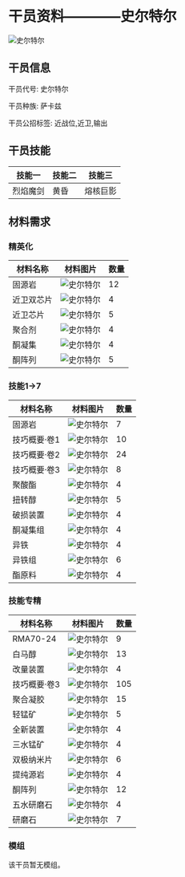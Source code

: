# 干员资料————史尔特尔

![史尔特尔](./oprImages/史尔特尔.png)

## 干员信息

干员代号: 史尔特尔

干员种族: 萨卡兹

干员公招标签: 近战位,近卫,输出

## 干员技能

| 技能一       | 技能二   | 技能三 |
| ------------ | -------- | ------ |
| 烈焰魔剑 | 黄昏 | 熔核巨影 |

## 材料需求

### 精英化

| 材料名称      | 材料图片 | 数量  |
|---------|---------|-----|
| 固源岩 | ![史尔特尔](./matIcons/固源岩.png)  |   12  |
| 近卫双芯片 | ![史尔特尔](./matIcons/近卫双芯片.png)  |   4  |
| 近卫芯片 | ![史尔特尔](./matIcons/近卫芯片.png)  |   5  |
| 聚合剂 | ![史尔特尔](./matIcons/聚合剂.png)  |   4  |
| 酮凝集 | ![史尔特尔](./matIcons/酮凝集.png)  |   4  |
| 酮阵列 | ![史尔特尔](./matIcons/酮阵列.png)  |   5  |

### 技能1→7

| 材料名称      | 材料图片 | 数量  |
|---------|---------|-----|
| 固源岩 | ![史尔特尔](./matIcons/固源岩.png)  |   7  |
| 技巧概要·卷1 | ![史尔特尔](./matIcons/技巧概要·卷1.png)  |   10  |
| 技巧概要·卷2 | ![史尔特尔](./matIcons/技巧概要·卷2.png)  |   24  |
| 技巧概要·卷3 | ![史尔特尔](./matIcons/技巧概要·卷3.png)  |   8  |
| 聚酸酯 | ![史尔特尔](./matIcons/聚酸酯.png)  |   4  |
| 扭转醇 | ![史尔特尔](./matIcons/扭转醇.png)  |   5  |
| 破损装置 | ![史尔特尔](./matIcons/破损装置.png)  |   4  |
| 酮凝集组 | ![史尔特尔](./matIcons/酮凝集组.png)  |   4  |
| 异铁 | ![史尔特尔](./matIcons/异铁.png)  |   4  |
| 异铁组 | ![史尔特尔](./matIcons/异铁组.png)  |   6  |
| 酯原料 | ![史尔特尔](./matIcons/酯原料.png)  |   4  |

### 技能专精

| 材料名称      | 材料图片 | 数量  |
|---------|---------|-----|
| RMA70-24 | ![史尔特尔](./matIcons/RMA70-24.png)  |   9  |
| 白马醇 | ![史尔特尔](./matIcons/白马醇.png)  |   13  |
| 改量装置 | ![史尔特尔](./matIcons/改量装置.png)  |   4  |
| 技巧概要·卷3 | ![史尔特尔](./matIcons/技巧概要·卷3.png)  |   105  |
| 聚合凝胶 | ![史尔特尔](./matIcons/聚合凝胶.png)  |   15  |
| 轻锰矿 | ![史尔特尔](./matIcons/轻锰矿.png)  |   5  |
| 全新装置 | ![史尔特尔](./matIcons/全新装置.png)  |   4  |
| 三水锰矿 | ![史尔特尔](./matIcons/三水锰矿.png)  |   4  |
| 双极纳米片 | ![史尔特尔](./matIcons/双极纳米片.png)  |   6  |
| 提纯源岩 | ![史尔特尔](./matIcons/提纯源岩.png)  |   4  |
| 酮阵列 | ![史尔特尔](./matIcons/酮阵列.png)  |   12  |
| 五水研磨石 | ![史尔特尔](./matIcons/五水研磨石.png)  |   4  |
| 研磨石 | ![史尔特尔](./matIcons/研磨石.png)  |   7  |

### 模组

该干员暂无模组。
